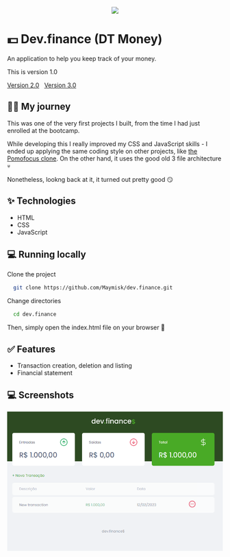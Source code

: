 <p align="center">
  <img src="https://media.tenor.com/xVKG3DCTzbIAAAAC/finance-money.gif"
</p>

# 💵 Dev.finance (DT Money)

An application to help you keep track of your money.

This is version 1.0

<a href="https://github.com/Maymisk/dtmoney2.0">Version 2.0</a>&nbsp;&nbsp;
<a href="https://github.com/Maymisk/dtmoney3.0">Version 3.0</a>



## 🏃‍♂️ My journey

This was one of the very first projects I built, from the time I had just enrolled at the bootcamp.

While developing this I really improved my CSS and JavaScript skills - I ended up applying the same coding style on other projects, like [the Pomofocus clone](https://github.com/Maymisk/pomofocus-basic-clone). On the other hand, it uses the good old 3 file architecture 💀

Nonetheless, lookng back at it, it turned out pretty good 😏 
## ✨ Technologies

- HTML
- CSS
- JavaScript 
## 💻 Running locally

Clone the project

```bash
  git clone https://github.com/Maymisk/dev.finance.git
```

Change directories

```bash
  cd dev.finance
```

Then, simply open the index.html file on your browser 🙂
## ✅ Features

- Transaction creation, deletion and listing
- Financial statement

## 💻 Screenshots

<p align="center">
  <img src="/.github/assets/screenshot-1.png" />
</p>
